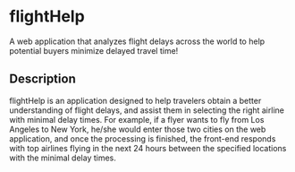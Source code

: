 # flightHelp
A web application that analyzes flight delays across the world to help potential buyers minimize delayed travel time!

## Description
flightHelp is an application designed to help travelers obtain a better understanding of flight delays, and assist them in selecting the right airline with minimal delay times. For example, if a flyer wants to fly from Los Angeles to New York, he/she would enter those two cities on the web application, and once the processing is finished, the front-end responds with top airlines flying in the next 24 hours between the specified locations with the minimal delay times. 

